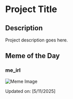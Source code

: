 # Project Title

## Description

Project description goes here.

## Meme of the Day

### me_irl
![Meme Image](https://i.redd.it/uje7y34p9kze1.png)

Updated on: [5/11/2025]